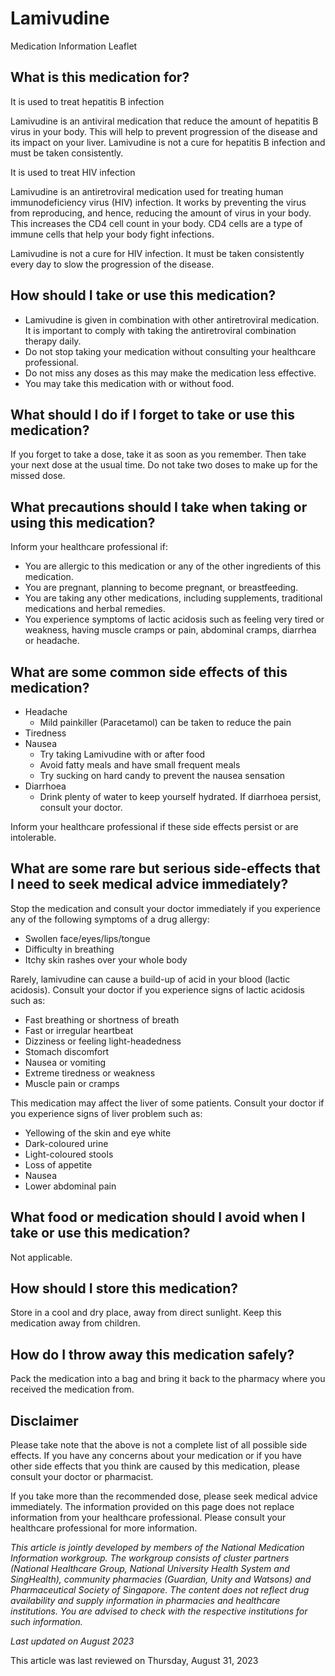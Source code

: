 # Lamivudine

Medication Information Leaflet

What is this medication for?
----------------------------

It is used to treat hepatitis B infection

Lamivudine is an antiviral medication that reduce the amount of hepatitis B virus in your body. This will help to prevent progression of the disease and its impact on your liver. Lamivudine is not a cure for hepatitis B infection and must be taken consistently.

It is used to treat HIV infection

Lamivudine is an antiretroviral medication used for treating human immunodeficiency virus (HIV) infection. It works by preventing the virus from reproducing, and hence, reducing the amount of virus in your body. This increases the CD4 cell count in your body. CD4 cells are a type of immune cells that help your body fight infections.

Lamivudine is not a cure for HIV infection. It must be taken consistently every day to slow the progression of the disease.

How should I take or use this medication?
-----------------------------------------

* Lamivudine is given in combination with other antiretroviral medication. It is important to comply with taking the antiretroviral combination therapy daily.
* Do not stop taking your medication without consulting your healthcare professional.
* Do not miss any doses as this may make the medication less effective.
* You may take this medication with or without food.

What should I do if I forget to take or use this medication?
------------------------------------------------------------

If you forget to take a dose, take it as soon as you remember. Then take your next dose at the usual time. Do not take two doses to make up for the missed dose.

What precautions should I take when taking or using this medication?
--------------------------------------------------------------------

Inform your healthcare professional if:

* You are allergic to this medication or any of the other ingredients of this medication.
* You are pregnant, planning to become pregnant, or breastfeeding.
* You are taking any other medications, including supplements, traditional medications and herbal remedies.
* You experience symptoms of lactic acidosis such as feeling very tired or weakness, having muscle cramps or pain, abdominal cramps, diarrhea or headache.

What are some common side effects of this medication?
-----------------------------------------------------

* Headache
  + Mild painkiller (Paracetamol) can be taken to reduce the pain
* Tiredness
* Nausea
  + Try taking Lamivudine with or after food
  + Avoid fatty meals and have small frequent meals
  + Try sucking on hard candy to prevent the nausea sensation
* Diarrhoea
  + Drink plenty of water to keep yourself hydrated. If diarrhoea persist, consult your doctor.

Inform your healthcare professional if these side effects persist or are intolerable.

What are some rare but serious side-effects that I need to seek medical advice immediately?
-------------------------------------------------------------------------------------------

Stop the medication and consult your doctor immediately if you experience any of the following symptoms of a drug allergy:

* Swollen face/eyes/lips/tongue
* Difficulty in breathing
* Itchy skin rashes over your whole body

Rarely, lamivudine can cause a build-up of acid in your blood (lactic acidosis). Consult your doctor if you experience signs of lactic acidosis such as:

* Fast breathing or shortness of breath
* Fast or irregular heartbeat
* Dizziness or feeling light-headedness
* Stomach discomfort
* Nausea or vomiting
* Extreme tiredness or weakness
* Muscle pain or cramps

This medication may affect the liver of some patients. Consult your doctor if you experience signs of liver problem such as:

* Yellowing of the skin and eye white
* Dark-coloured urine
* Light-coloured stools
* Loss of appetite
* Nausea
* Lower abdominal pain

What food or medication should I avoid when I take or use this medication?
--------------------------------------------------------------------------

Not applicable.

How should I store this medication?
-----------------------------------

Store in a cool and dry place, away from direct sunlight. Keep this medication away from children.

How do I throw away this medication safely?
-------------------------------------------

Pack the medication into a bag and bring it back to the pharmacy where you received the medication from.

Disclaimer
----------

Please take note that the above is not a complete list of all possible side effects. If you have any concerns about your medication or if you have other side effects that you think are caused by this medication, please consult your doctor or pharmacist.

If you take more than the recommended dose, please seek medical advice immediately. The information provided on this page does not replace information from your healthcare professional. Please consult your healthcare professional for more information.

*This article is jointly developed by members of the National Medication Information workgroup. The workgroup consists of cluster partners (National Healthcare Group, National University Health System and SingHealth), community pharmacies (Guardian, Unity and Watsons) and Pharmaceutical Society of Singapore. The content does not reflect drug availability and supply information in pharmacies and healthcare institutions. You are advised to check with the respective institutions for such information.*

*Last updated on August 2023*

This article was last reviewed on
Thursday, August 31, 2023